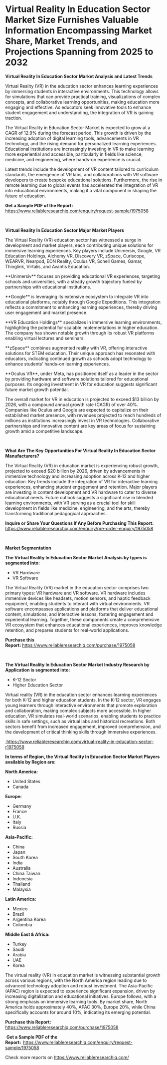 <p><h1>Virtual Reality In Education Sector Market Size Furnishes Valuable Information Encompassing Market Share, Market Trends, and Projections Spanning from 2025 to 2032</h1></p><p><strong>Virtual Reality In Education Sector Market Analysis and Latest Trends</strong></p>
<p><p>Virtual Reality (VR) in the education sector enhances learning experiences by immersing students in interactive environments. This technology allows for simulations that can provide practical training, visualizations of complex concepts, and collaborative learning opportunities, making education more engaging and effective. As educators seek innovative tools to enhance student engagement and understanding, the integration of VR is gaining traction.</p><p>The Virtual Reality in Education Sector Market is expected to grow at a CAGR of 12.9% during the forecast period. This growth is driven by the increasing adoption of digital learning tools, advancements in VR technology, and the rising demand for personalized learning experiences. Educational institutions are increasingly investing in VR to make learning more experiential and accessible, particularly in fields like science, medicine, and engineering, where hands-on experience is crucial.</p><p>Latest trends include the development of VR content tailored to curriculum standards, the emergence of VR labs, and collaborations with VR software developers to create bespoke educational solutions. Furthermore, the rise in remote learning due to global events has accelerated the integration of VR into educational environments, making it a vital component in shaping the future of education.</p></p>
<p><strong>Get a Sample PDF of the Report:&nbsp;</strong> <a href="https://www.reliableresearchiq.com/enquiry/request-sample/1975058?utm_campaign=2318&utm_medium=2&utm_source=Github&utm_content=ia&utm_term=28032025&utm_id=virtual-reality-in-education-sector">https://www.reliableresearchiq.com/enquiry/request-sample/1975058</a></p>
<p>&nbsp;</p>
<p><strong>Virtual Reality In Education Sector Major Market Players</strong></p>
<p><p>The Virtual Reality (VR) education sector has witnessed a surge in development and market players, each contributing unique solutions for immersive learning experiences. Key players include Unimersiv, Google, VR Education Holdings, Alchemy VR, Discovery VR, zSpace, Curiscope, WEARVR, Nearpod, EON Reality, Oculus VR, Schell Games, Gamar, Thinglink, Virtalis, and Avantis Education.</p><p>**Unimersiv** focuses on providing educational VR experiences, targeting schools and universities, with a steady growth trajectory fueled by partnerships with educational institutions. </p><p>**Google** is leveraging its extensive ecosystem to integrate VR into educational platforms, notably through Google Expeditions. This integration reflects a commitment to enhancing learning experiences, thereby driving user engagement and market presence.</p><p>**VR Education Holdings** specializes in immersive learning environments, highlighting the potential for scalable implementations in higher education. The company has shown notable growth through its robust VR platforms enabling virtual lectures and seminars.</p><p>**zSpace** combines augmented reality with VR, offering interactive solutions for STEM education. Their unique approach has resonated with educators, indicating continued growth as schools adopt technology to enhance students' hands-on learning experiences.</p><p>**Oculus VR**, under Meta, has positioned itself as a leader in the sector by providing hardware and software solutions tailored for educational purposes. Its ongoing investment in VR for education suggests significant future market growth potential.</p><p>The overall market for VR in education is projected to exceed $13 billion by 2026, with a compound annual growth rate (CAGR) of over 40%. Companies like Oculus and Google are expected to capitalize on their established market presence, with revenues projected to reach hundreds of millions as institutions increasingly invest in VR technologies. Collaborative partnerships and innovative content are key areas of focus for sustaining growth amid a competitive landscape.</p></p>
<p>&nbsp;</p>
<p><strong>What Are The Key Opportunities For Virtual Reality In Education Sector Manufacturers?</strong></p>
<p><p>The Virtual Reality (VR) in education market is experiencing robust growth, projected to exceed $20 billion by 2026, driven by advancements in immersive technology and increasing adoption across K-12 and higher education. Key trends include the integration of VR for interactive learning experiences, enhancing student engagement and retention. Major players are investing in content development and VR hardware to cater to diverse educational needs. Future outlook suggests a significant rise in blended learning environments, with VR serving as a crucial tool for skill development in fields like medicine, engineering, and the arts, thereby transforming traditional pedagogical approaches.</p></p>
<p><strong>Inquire or Share Your Questions If Any Before Purchasing This Report:</strong> <a href="https://www.reliableresearchiq.com/enquiry/pre-order-enquiry/1975058?utm_campaign=2318&utm_medium=2&utm_source=Github&utm_content=ia&utm_term=28032025&utm_id=virtual-reality-in-education-sector">https://www.reliableresearchiq.com/enquiry/pre-order-enquiry/1975058</a></p>
<p>&nbsp;</p>
<p><strong>Market Segmentation</strong></p>
<p><strong>The Virtual Reality In Education Sector Market Analysis by types is segmented into:</strong></p>
<p><ul><li>VR Hardware</li><li>VR Software</li></ul></p>
<p><p>The Virtual Reality (VR) market in the education sector comprises two primary types: VR hardware and VR software. VR hardware includes immersive devices like headsets, motion sensors, and haptic feedback equipment, enabling students to interact with virtual environments. VR software encompasses applications and platforms that deliver educational content, simulations, and interactive lessons, fostering engagement and experiential learning. Together, these components create a comprehensive VR ecosystem that enhances educational experiences, improves knowledge retention, and prepares students for real-world applications.</p></p>
<p><strong>Purchase this Report:&nbsp;</strong><a href="https://www.reliableresearchiq.com/purchase/1975058?utm_campaign=2318&utm_medium=2&utm_source=Github&utm_content=ia&utm_term=28032025&utm_id=virtual-reality-in-education-sector">https://www.reliableresearchiq.com/purchase/1975058</a></p>
<p>&nbsp;</p>
<p><strong>The Virtual Reality In Education Sector Market Industry Research by Application is segmented into:</strong></p>
<p><ul><li>K-12 Sector</li><li>Higher Education Sector</li></ul></p>
<p><p>Virtual reality (VR) in the education sector enhances learning experiences for both K-12 and higher education students. In the K-12 sector, VR engages young learners through interactive environments that promote exploration and collaboration, making complex subjects more accessible. In higher education, VR simulates real-world scenarios, enabling students to practice skills in safe settings, such as virtual labs and historical recreations. Both sectors benefit from increased engagement, improved comprehension, and the development of critical thinking skills through immersive experiences.</p></p>
<p><a href="https://www.reliableresearchiq.com/virtual-reality-in-education-sector-r1975058?utm_campaign=2318&utm_medium=2&utm_source=Github&utm_content=ia&utm_term=28032025&utm_id=virtual-reality-in-education-sector">&nbsp;https://www.reliableresearchiq.com/virtual-reality-in-education-sector-r1975058</a></p>
<p><strong>In terms of Region, the Virtual Reality In Education Sector Market Players available by Region are:</strong></p>
<p>
    <p> <strong> North America: </strong>
        <ul>
            <li>United States</li>
            <li>Canada</li>
        </ul>
        </p> 
    <p> <strong> Europe: </strong>
        <ul>
            <li>Germany</li>
            <li>France</li>
            <li>U.K.</li>
            <li>Italy</li>
            <li>Russia</li>
        </ul>
        </p> 
    <p> <strong> Asia-Pacific: </strong>
        <ul>
            <li>China</li>
            <li>Japan</li>
            <li>South Korea</li>
            <li>India</li>
            <li>Australia</li>
            <li>China Taiwan</li>
            <li>Indonesia</li>
            <li>Thailand</li>
            <li>Malaysia</li>
        </ul>
        </p> 
    <p> <strong> Latin America: </strong>
        <ul>
            <li>Mexico</li>
            <li>Brazil</li>
            <li>Argentina Korea</li>
            <li>Colombia</li>
        </ul>
        </p> 
    <p> <strong> Middle East & Africa: </strong>
        <ul>
            <li>Turkey</li>
            <li>Saudi</li>
            <li>Arabia</li>
            <li>UAE</li>
            <li>Korea</li>
        </ul>
    </p>
    </p>
<p><p>The virtual reality (VR) in education market is witnessing substantial growth across various regions, with the North America region leading due to advanced technology adoption and robust investment. The Asia-Pacific (APAC) region is expected to experience significant expansion, driven by increasing digitalization and educational initiatives. Europe follows, with a strong emphasis on immersive learning tools. By market share, North America holds approximately 40%, APAC 30%, Europe 20%, while China specifically accounts for around 10%, indicating its emerging potential.</p></p>
<p><strong>Purchase this Report: </strong><a href="https://www.reliableresearchiq.com/purchase/1975058?utm_campaign=2318&utm_medium=2&utm_source=Github&utm_content=ia&utm_term=28032025&utm_id=virtual-reality-in-education-sector">https://www.reliableresearchiq.com/purchase/1975058</a></p>
<p>&nbsp;<strong>Get a Sample PDF of the Report:&nbsp;&nbsp;</strong><a href="https://www.reliableresearchiq.com/enquiry/request-sample/1975058?utm_campaign=2318&utm_medium=2&utm_source=Github&utm_content=ia&utm_term=28032025&utm_id=virtual-reality-in-education-sector">https://www.reliableresearchiq.com/enquiry/request-sample/1975058</a></p>
<p><strong></strong></p>
<p>Check more reports on <a href="https://www.reliableresearchiq.com/?utm_campaign=2318&utm_medium=2&utm_source=Github&utm_content=ia&utm_term=28032025&utm_id=virtual-reality-in-education-sector">https://www.reliableresearchiq.com/</a></p>